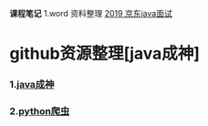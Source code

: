 **课程笔记**
	1.word
		资料整理
		[2019 京东java面试](/2019/03/2019-03-16.md)
		

# **github资源整理**[java成神]


###	1.[java成神](https://github.com/hollischuang/toBeTopJavaer)
###	2.[python爬虫](https://github.com/CriseLYJ/awesome-python-login-model)
	